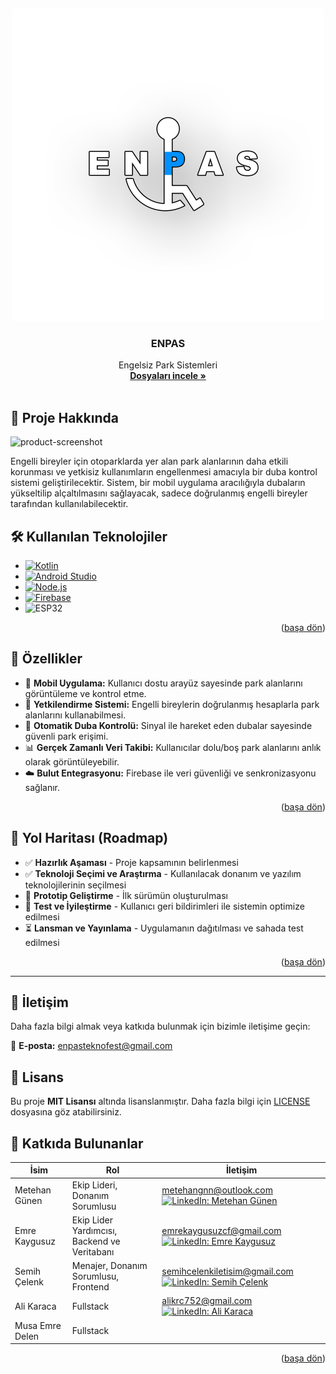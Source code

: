
<a id="readme-top"></a>
<br />
<div align="center">
  <a href="https://github.com/Metrohan/ENPAS">
    <img src="images/beyazlogokontur.png" alt="ENPAS" width="500" height="500">
  </a>

<h3 align="center">ENPAS</h3>

  <p align="center">
    Engelsiz Park Sistemleri
    <br />
    <a href="https://github.com/Metrohan/ENPAS"><strong>Dosyaları incele »</strong></a>
    <br />
    <br />
  </p>
</div>



## 📌 Proje Hakkında

![product-screenshot]

Engelli bireyler için otoparklarda yer alan park alanlarının daha etkili
korunması ve yetkisiz kullanımların engellenmesi amacıyla bir duba kontrol
sistemi geliştirilecektir. Sistem, bir mobil uygulama aracılığıyla dubaların
yükseltilip alçaltılmasını sağlayacak, sadece doğrulanmış engelli bireyler
tarafından kullanılabilecektir.




## 🛠 Kullanılan Teknolojiler

* [![Kotlin][Kotlin]][Kotlin-url]
* [![Android Studio][Android Studio]][AndroidStudio-url]
* [![Node.js][Node.js]][Nodejs-url]
* [![Firebase][Firebase]][Firebase-url]
* ![ESP32][ESP32]

<p align="right">(<a href="#readme-top">başa dön</a>)</p>



## 🚀 Özellikler
- 📱 **Mobil Uygulama:** Kullanıcı dostu arayüz sayesinde park alanlarını görüntüleme ve kontrol etme.
- 🔐 **Yetkilendirme Sistemi:** Engelli bireylerin doğrulanmış hesaplarla park alanlarını kullanabilmesi.
- 🔄 **Otomatik Duba Kontrolü:** Sinyal ile hareket eden dubalar sayesinde güvenli park erişimi.
- 📊 **Gerçek Zamanlı Veri Takibi:** Kullanıcılar dolu/boş park alanlarını anlık olarak görüntüleyebilir.
- ☁️ **Bulut Entegrasyonu:** Firebase ile veri güvenliği ve senkronizasyonu sağlanır.

<p align="right">(<a href="#readme-top">başa dön</a>)</p>




## 📅 Yol Haritası (Roadmap)
- ✅ **Hazırlık Aşaması** - Proje kapsamının belirlenmesi
- ✅ **Teknoloji Seçimi ve Araştırma** - Kullanılacak donanım ve yazılım teknolojilerinin seçilmesi
- 🔄 **Prototip Geliştirme** - İlk sürümün oluşturulması
- 🔄 **Test ve İyileştirme** - Kullanıcı geri bildirimleri ile sistemin optimize edilmesi
- ⏳ **Lansman ve Yayınlama** - Uygulamanın dağıtılması ve sahada test edilmesi
  <p align="right">(<a href="#readme-top">başa dön</a>)</p>
---


## 📩 İletişim
Daha fazla bilgi almak veya katkıda bulunmak için bizimle iletişime geçin:

📧 **E-posta:** enpasteknofest@gmail.com


## 📜 Lisans
Bu proje **MIT Lisansı** altında lisanslanmıştır. Daha fazla bilgi için [LICENSE](LICENSE) dosyasına göz atabilirsiniz.


## 👥 Katkıda Bulunanlar
| İsim | Rol | İletişim |
|------|-----|----------|
| Metehan Günen | Ekip Lideri, Donanım Sorumlusu | metehangnn@outlook.com [![LinkedIn: Metehan Günen][linkedin-shield-meto]][linkedin-url-meto] |
| Emre Kaygusuz | Ekip Lider Yardımcısı, Backend ve Veritabanı | emrekaygusuzcf@gmail.com [![LinkedIn: Emre Kaygusuz][linkedin-shield-emre]][linkedin-url-emre] |
| Semih Çelenk | Menajer, Donanım Sorumlusu, Frontend | semihcelenkiletisim@gmail.com [![LinkedIn: Semih Çelenk][linkedin-shield-semih]][linkedin-url-semih] |
| Ali Karaca | Fullstack | alikrc752@gmail.com [![LinkedIn: Ali Karaca][linkedin-shield-ali]][linkedin-url-ali] |
| Musa Emre Delen | Fullstack | |


<p align="right">(<a href="#readme-top">başa dön</a>)</p>



[contributors-shield]: https://img.shields.io/github/contributors/Metrohan/ENPAS.svg?style=for-the-badge
[contributors-url]: https://github.com/Metrohan/ENPAS/graphs/contributors
[forks-shield]: https://img.shields.io/github/forks/Metrohan/ENPAS.svg?style=for-the-badge
[forks-url]: https://github.com/Metrohan/ENPAS/network/members
[stars-shield]: https://img.shields.io/github/stars/Metrohan/ENPAS.svg?style=for-the-badge
[stars-url]: https://github.com/Metrohan/ENPAS/stargazers
[issues-shield]: https://img.shields.io/github/issues/Metrohan/ENPAS.svg?style=for-the-badge
[issues-url]: https://github.com/Metrohan/ENPAS/issues
[license-shield]: https://img.shields.io/github/license/Metrohan/ENPAS.svg?style=for-the-badge
[license-url]: https://github.com/Metrohan/ENPAS/blob/main/LICENSE.txt
[linkedin-shield-meto]: https://img.shields.io/badge/-LinkedIn:MetehanGunen-black.svg?style=for-the-badge&logo=linkedin&colorB=555
[linkedin-shield-semih]: https://img.shields.io/badge/-LinkedIn:SemihCelenk-black.svg?style=for-the-badge&logo=linkedin&colorB=555
[linkedin-shield-emre]: https://img.shields.io/badge/-LinkedIn:EmreKaygusuz-black.svg?style=for-the-badge&logo=linkedin&colorB=555
[linkedin-shield-ali]: https://img.shields.io/badge/-LinkedIn:AliKaraca-black.svg?style=for-the-badge&logo=linkedin&colorB=555
[linkedin-url-meto]: https://www.linkedin.com/in/metehangunen/
[linkedin-url-semih]: https://www.linkedin.com/in/semih-celenk/
[linkedin-url-emre]: https://www.linkedin.com/in/emre-kaygusuz-56b014250/
[linkedin-url-ali]: https://www.linkedin.com/in/ali-karaca-a0a950298/
[product-screenshot]: images/mockup.png
[Kotlin]: https://img.shields.io/badge/Kotlin-000000?style=for-the-badge&logo=kotlin&logoColor=green
[Kotlin-url]: https://kotlinlang.org/
[Android Studio]: https://img.shields.io/badge/androidstudio-20232A?style=for-the-badge&logo=androidstudio&logoColor=61DAFB
[AndroidStudio-url]: https://developer.android.com/studio?hl=en
[Firebase]: https://img.shields.io/badge/firebase-35495E?style=for-the-badge&logo=firebase&logoColor=orange
[Firebase-url]: https://firebase.google.com/
[Node.js]: https://img.shields.io/badge/NodeJs-96C241?style=for-the-badge&logo=Node&logoColor=green
[Nodejs-url]: https://nodejs.org/en
[ESP32]: https://img.shields.io/badge/esp32-DD0031?style=for-the-badge&logo=esp32&logoColor=white
